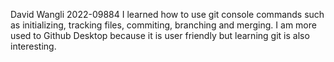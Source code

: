 David Wangli 2022-09884
I learned how to use git console commands such as initializing, tracking files, commiting, branching and merging. I am more used to Github Desktop because it is user friendly but learning git is also interesting.
